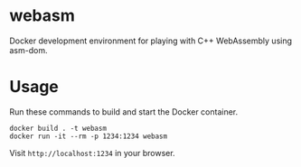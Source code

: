 # webasm

Docker development environment for playing with C++ WebAssembly using asm-dom.

# Usage

Run these commands to build and start the Docker container.

```
docker build . -t webasm
docker run -it --rm -p 1234:1234 webasm
```

Visit `http://localhost:1234` in your browser.
